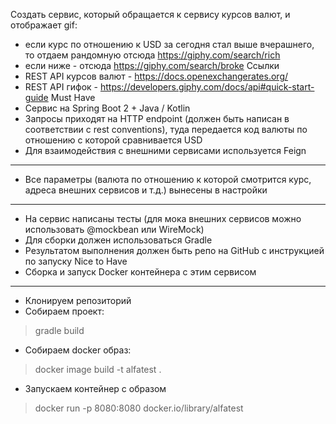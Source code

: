 Создать сервис, который обращается к сервису курсов валют, и отображает gif:
* если курс по отношению к USD за сегодня стал выше вчерашнего, то отдаем рандомную отсюда https://giphy.com/search/rich
* если ниже - отсюда https://giphy.com/search/broke
Ссылки
* REST API курсов валют - https://docs.openexchangerates.org/
* REST API гифок - https://developers.giphy.com/docs/api#quick-start-guide
Must Have
* Сервис на Spring Boot 2 + Java / Kotlin
* Запросы приходят на HTTP endpoint (должен быть написан в соответствии с rest conventions), туда передается код валюты по отношению с которой сравнивается USD
* Для взаимодействия с внешними сервисами используется Feign
*****
* Все параметры (валюта по отношению к которой смотрится курс, адреса внешних сервисов и т.д.) вынесены в настройки
******
* На сервис написаны тесты (для мока внешних сервисов можно использовать @mockbean или WireMock)
* Для сборки должен использоваться Gradle
* Результатом выполнения должен быть репо на GitHub с инструкцией по запуску
Nice to Have
* Сборка и запуск Docker контейнера с этим сервисом
******
* Клонируем репозиторий
* Собираем проект:
> gradle build
* Собираем docker образ:
> docker image build -t alfatest .
* Запускаем контейнер с образом
> docker run -p 8080:8080 docker.io/library/alfatest 